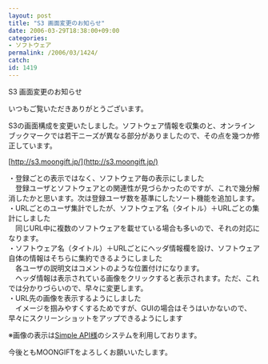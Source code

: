 ```yaml
---
layout: post
title: "S3 画面変更のお知らせ"
date: 2006-03-29T18:38:00+09:00
categories:
- ソフトウェア
permalink: /2006/03/1424/
catch: 
id: 1419
---
```

S3 画面変更のお知らせ  
<!--more-->  
いつもご覧いただきありがとうございます。  
  
S3の画面構成を変更いたしました。ソフトウェア情報を収集のと、オンラインブックマークでは若干ニーズが異なる部分がありましたので、その点を幾つか修正しています。  
  
[http://s3.moongift.jp/](http://s3.moongift.jp/)  
  
・登録ごとの表示ではなく、ソフトウェア毎の表示にしました  
　登録ユーザとソフトウェアとの関連性が見づらかったのですが、これで幾分解消したかと思います。次は登録ユーザ数を基準にしたソート機能を追加します。  
・URLごとのユーザ集計でしたが、ソフトウェア名（タイトル）＋URLごとの集計にしました  
　同じURL中に複数のソフトウェアを載せている場合も多いので、それの対応になります。  
・ソフトウェア名（タイトル）＋URLごとにヘッダ情報欄を設け、ソフトウェア自体の情報はそちらに集約できるようにしました  
　各ユーザの説明文はコメントのような位置付けになります。  
　ヘッダ情報は表示されている画像をクリックすると表示されます。ただ、これでは分かりづらいので、早々に変更します。  
・URL先の画像を表示するようにしました  
　イメージを掴みやすくするためですが、GUIの場合はそうはいかないので、早々にスクリーンショットをアップできるようにします  
  
※画像の表示は[Simple API様](http://img.simpleapi.net/)のシステムを利用しております。  
  
今後ともMOONGIFTをよろしくお願いいたします。

